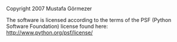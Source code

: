 Copyright 2007 Mustafa Görmezer

The software is licensed according to the terms of the PSF (Python Software Foundation) license found here: http://www.python.org/psf/license/